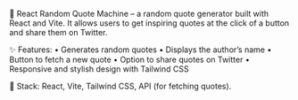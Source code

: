 🚀 React Random Quote Machine – a random quote generator built with React and Vite. It allows users to get inspiring quotes at the click of a button and share them on Twitter.

✨ Features:
	•	Generates random quotes
	•	Displays the author’s name
	•	Button to fetch a new quote
	•	Option to share quotes on Twitter
	•	Responsive and stylish design with Tailwind CSS

🔗 Stack: React, Vite, Tailwind CSS, API (for fetching quotes).

